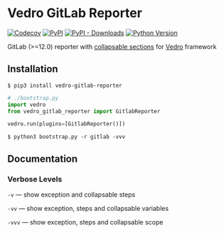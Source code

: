 # Vedro GitLab Reporter

[![Codecov](https://img.shields.io/codecov/c/github/nikitanovosibirsk/vedro-gitlab-reporter/master.svg?style=flat-square)](https://codecov.io/gh/nikitanovosibirsk/vedro-gitlab-reporter)
[![PyPI](https://img.shields.io/pypi/v/vedro-gitlab-reporter.svg?style=flat-square)](https://pypi.python.org/pypi/vedro-gitlab-reporter/)
[![PyPI - Downloads](https://img.shields.io/pypi/dm/vedro-gitlab-reporter?style=flat-square)](https://pypi.python.org/pypi/vedro-gitlab-reporter/)
[![Python Version](https://img.shields.io/pypi/pyversions/vedro-gitlab-reporter.svg?style=flat-square)](https://pypi.python.org/pypi/vedro-gitlab-reporter/)

GitLab (>=12.0) reporter with [collapsable sections](https://docs.gitlab.com/ee/ci/jobs/#custom-collapsible-sections) for [Vedro](https://github.com/nikitanovosibirsk/vedro) framework

## Installation

```shell
$ pip3 install vedro-gitlab-reporter
```

```python
# ./bootstrap.py
import vedro
from vedro_gitlab_reporter import GitlabReporter

vedro.run(plugins=[GitlabReporter()])
```

```shell
$ python3 bootstrap.py -r gitlab -vvv
```

## Documentation

### Verbose Levels

`-v` — show exception and collapsable steps

`-vv` — show exception, steps and collapsable variables

`-vvv` — show exception, steps and collapsable scope
